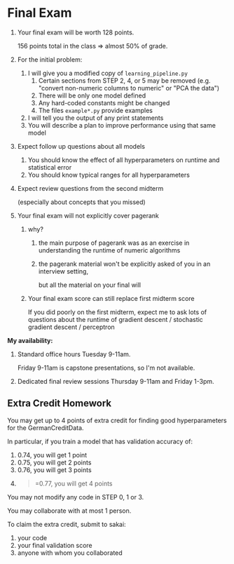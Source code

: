# Final Exam

1. Your final exam will be worth 128 points.

    156 points total in the class => almost 50% of grade.

1. For the initial problem:
    1. I will give you a modified copy of `learning_pipeline.py`
        1. Certain sections from STEP 2, 4, or 5 may be removed (e.g. "convert non-numeric columns to numeric" or "PCA the data")
        1. There will be only one model defined
        1. Any hard-coded constants might be changed
        1. The files `example*.py` provide examples
    1. I will tell you the output of any print statements
    1. You will describe a plan to improve performance using that same model

1. Expect follow up questions about all models
    1. You should know the effect of all hyperparameters on runtime and statistical error
    1. You should know typical ranges for all hyperparameters

1. Expect review questions from the second midterm

    (especially about concepts that you missed)

1. Your final exam will not explicitly cover pagerank

    1. why?
        1. the main purpose of pagerank was as an exercise in understanding the runtime of numeric algorithms
        1. the pagerank material won't be explicitly asked of you in an interview setting,

            but all the material on your final will

    1. Your final exam score can still replace first midterm score

       If you did poorly on the first midterm,
       expect me to ask lots of questions about the runtime of gradient descent / stochastic gradient descent / perceptron

**My availability:**

1. Standard office hours Tuesday 9-11am.

    Friday 9-11am is capstone presentations, so I'm not available.

1. Dedicated final review sessions Thursday 9-11am and Friday 1-3pm.

## Extra Credit Homework

You may get up to 4 points of extra credit for finding good hyperparameters for the GermanCreditData.

In particular, if you train a model that has validation accuracy of:
1. 0.74, you will get 1 point
1. 0.75, you will get 2 points
1. 0.76, you will get 3 points
1. >=0.77, you will get 4 points

You may not modify any code in STEP 0, 1 or 3.

You may collaborate with at most 1 person.

To claim the extra credit, submit to sakai:
1. your code
1. your final validation score
1. anyone with whom you collaborated
